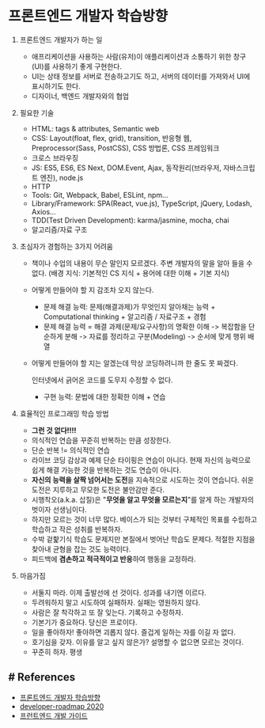 # 프론트엔드 개발자 학습방향


1. 프론트엔드 개발자가 하는 일
    - 애프리케이션을 사용하는 사람(유저)이 애플리케이션과 소통하기 위한 창구(UI)를 사용하기 좋게 구현한다.
    - UI는 상태 정보를 서버로 전송하고기도 하고, 서버의 데이터를 가져와서 UI에 표시하기도 한다.
    - 디자이너, 백엔드 개발자와의 협업
  
2. 필요한 기술
    - HTML: tags & attributes, Semantic web
    - CSS: Layout(float, flex, grid), transition, 반응형 웹, Preprocessor(Sass, PostCSS), CSS 방법론, CSS 프레임워크
    - 크로스 브라우징
    - JS: ES5, ES6, ES Next, DOM.Event, Ajax, 동작원리(브라우저, 자바스크립트 엔진), node.js
    - HTTP
    - Tools: Git, Webpack, Babel, ESLint, npm...
    - Library/Framework: SPA(React, vue.js), TypeScript, jQuery, Lodash, Axios...
    - TDD(Test Driven Development): karma/jasmine, mocha, chai
    - 알고리즘/자료 구조
  
3. 초심자가 경험하는 3가지 어려움
    - 책이나 수업의 내용이 무슨 말인지 모르겠다. 주변 개발자의 말을 알아 들을 수 없다.
       (배경 지식: 기본적인 CS 지식 + 용어에 대한 이해 + 기본 지식)
    - 어떻게 만들어야 할 지 감조차 오지 않는다.
        
        * 문제 해결 능력: 문제(해결과제)가 무엇인지 알아채는 능력 + Computational thinking +  알고리즘 / 자료구조 + 경험
        * 문제 해결 능력 = 해결 과제(문제/요구사항)의 명확한 이해 -> 복잡함을 단순하게 분해 -> 자료를 정리하고 구분(Modeling) -> 순서에 맞게 행위 배열
    
    - 어떻게 만들어야 할 지는 알겠는데 막상 코딩하려니까 한 줄도 못 짜겠다.
       
       인터넷에서 긁어온 코드를 도무지 수정할 수 없다.
       
       * 구현 능력: 문법에 대한 정확한 이해 + 연습  
       
4. 효율적인 프로그래밍 학습 방법
    - **그런 것 없다!!!!**
    - 의식적인 연습을 꾸준히 반복하는 만큼 성장한다.
    - 단순 반복 != 의식적인 연습
    - 라이브 코딩 감상과 예제 단순 타이핑은 연습이 아니다. 현재 자신의 능력으로 쉽게 해결 가능한 것을 반복하는 것도 연습이 아니다.
    - **자신의 능력을 살짝 넘어서는 도전**을 지속적으로 시도하는 것이 연습니다. 쉬운 도전은 지루하고 무모한 도전은 불안감만 준다.
    - 시행착오(a.k.a. 삽질)은 "**무엇을 알고 무엇을 모르는지**"를 알게 하는 개발자의 벗이자 선생님이다.
    - 하지만 모르는 것이 너무 많다. 베이스가 되는 것부터 구체적인 목표를 수립하고 학습하고 작은 성취를 반복하자.
    - 수박 겉핥기식 학습도 문제지만 본질에서 벗어난 학습도 문제다. 적절한 지점을 찾아내 균형을 잡는 것도 능력이다.
    - 피드백에 **겸손하고 적극적이고 반응**하여 행동을 교정하라.

5. 마음가짐
    - 서둘지 마라. 이제 출발선에 선 것이다. 성과를 내기엔 이르다.
    - 두려워하지 말고 시도하여 실패하자. 실패는 영원하지 않다.
    - 사람은 잘 착각하고 또 잘 잊는다. 기록하고 수정하자.
    - 기본기가 중요하다. 당신은 프로이다.
    - 일을 좋아하자! 좋아하면 괴롭지 않다. 즐겁게 일하는 자를 이길 자 없다.
    - 호기심을 갖자. 이유를 알고 싶지 않은가? 설명할 수 없으면 모르는 것이다.
    - 꾸준히 하자. 평생


## # References  
- [프론트엔드 개발자 학습방향](https://www.youtube.com/watch?v=02RCNUF-2Vw&feature=emb_err_watch_on_yt)
- [developer-roadmap 2020](https://github.com/kamranahmedse/developer-roadmap)
- [프런트엔드 개발 가이드](https://joshua1988.github.io/vue-camp/front-dev.html#%EC%9B%B9-%EA%B0%9C%EB%B0%9C%EC%9E%90-%EC%97%AD%ED%95%A0%EC%9D%98-%EB%B3%80%ED%99%94)
